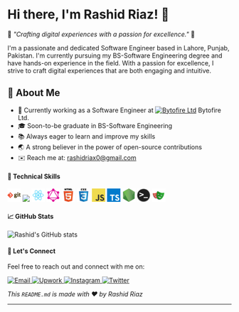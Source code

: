 # Hi there, I'm Rashid Riaz! 👋

🌟 _"Crafting digital experiences with a passion for excellence."_ 🌟 

I'm a passionate and dedicated Software Engineer based in Lahore, Punjab, Pakistan. I'm currently pursuing my BS-Software Engineering degree and have hands-on experience in the field. With a passion for excellence, I strive to craft digital experiences that are both engaging and intuitive.

## 🌟 About Me

- 💼 Currently working as a Software Engineer at [![Bytofire Ltd](https://framerusercontent.com/images/dWPkofI7ihNVBDwvyPcNzCYeSk.png)](https://bytofire.com/) Bytofire Ltd.
- 🎓 Soon-to-be graduate in BS-Software Engineering
- 📚 Always eager to learn and improve my skills
- 🌏 A strong believer in the power of open-source contributions
- ✉️ Reach me at: [rashidriax0@gmail.com](mailto:rashidriax0@gmail.com)

#### 🔧 Technical Skills

<code><img height="30" src="https://raw.githubusercontent.com/github/explore/80688e429a7d4ef2fca1e82350fe8e3517d3494d/topics/git/git.png"></code>
<code><img height="30" src="https://raw.githubusercontent.com/flutter/website/master/src/_assets/image/flutter-lockup.png"></code>
<code><img height="30" src="https://raw.githubusercontent.com/github/explore/main/topics/react/react.png"></code>
<code><img height="30" src="https://raw.githubusercontent.com/github/explore/main/topics/graphql/graphql.png"></code>
<code><img height="30" src="https://raw.githubusercontent.com/github/explore/main/topics/html/html.png"></code>
<code><img height="30" src="https://raw.githubusercontent.com/github/explore/main/topics/css/css.png"></code>
<code><img height="30" src="https://raw.githubusercontent.com/github/explore/main/topics/javascript/javascript.png"></code>
<code><img height="30" src="https://raw.githubusercontent.com/github/explore/main/topics/typescript/typescript.png"></code>
<code><img height="30" src="https://raw.githubusercontent.com/github/explore/80688e429a7d4ef2fca1e82350fe8e3517d3494d/topics/nodejs/nodejs.png"></code>
<code><img height="30" src="https://raw.githubusercontent.com/github/explore/80688e429a7d4ef2fca1e82350fe8e3517d3494d/topics/terminal/terminal.png"></code>
<code><img height="30" src="https://raw.githubusercontent.com/github/explore/main/topics/playwright/playwright.png"></code>

#### 📈 GitHub Stats

![Rashid's GitHub stats](https://github-readme-stats.vercel.app/api?username=rashidriaz&show_icons=true&theme=radical)

#### 🤝 Let's Connect

Feel free to reach out and connect with me on:

<a href="mailto:rashidriax0@gmail.com" target="_blank">
  <img alt="Email" src="https://img.shields.io/badge/-Email-D14836?style=flat&logo=gmail&logoColor=white">
</a>
<a href="https://www.upwork.com/freelancers/~01de6182b536b750be" target="_blank">
  <img alt="Upwork" src="https://img.shields.io/badge/-Upwork-6FDA44?style=flat&logo=upwork&logoColor=white">
</a>
<a href="https://www.instagram.com/hey_rashid_here/" target="_blank">
  <img alt="Instagram" src="https://img.shields.io/badge/-Instagram-E4405F?style=flat&logo=instagram&logoColor=white">
</a>
<a href="https://twitter.com/rashidr980" target="_blank">
  <img alt="Twitter" src="https://img.shields.io/badge/-Twitter-1DA1F2?style=flat&logo=twitter&logoColor=white">
</a>

_This `README.md` is made with ❤️ by Rashid Riaz_

---
